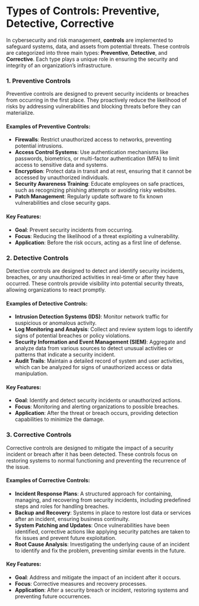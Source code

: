# Types of Controls: Preventive, Detective, Corrective

In cybersecurity and risk management, **controls** are implemented to safeguard systems, data, and assets from potential threats. These controls are categorized into three main types: **Preventive**, **Detective**, and **Corrective**. Each type plays a unique role in ensuring the security and integrity of an organization’s infrastructure.

### 1. **Preventive Controls**

Preventive controls are designed to prevent security incidents or breaches from occurring in the first place. They proactively reduce the likelihood of risks by addressing vulnerabilities and blocking threats before they can materialize.

#### Examples of Preventive Controls:
- **Firewalls**: Restrict unauthorized access to networks, preventing potential intrusions.
- **Access Control Systems**: Use authentication mechanisms like passwords, biometrics, or multi-factor authentication (MFA) to limit access to sensitive data and systems.
- **Encryption**: Protect data in transit and at rest, ensuring that it cannot be accessed by unauthorized individuals.
- **Security Awareness Training**: Educate employees on safe practices, such as recognizing phishing attempts or avoiding risky websites.
- **Patch Management**: Regularly update software to fix known vulnerabilities and close security gaps.

#### Key Features:
- **Goal**: Prevent security incidents from occurring.
- **Focus**: Reducing the likelihood of a threat exploiting a vulnerability.
- **Application**: Before the risk occurs, acting as a first line of defense.

### 2. **Detective Controls**

Detective controls are designed to detect and identify security incidents, breaches, or any unauthorized activities in real-time or after they have occurred. These controls provide visibility into potential security threats, allowing organizations to react promptly.

#### Examples of Detective Controls:
- **Intrusion Detection Systems (IDS)**: Monitor network traffic for suspicious or anomalous activity.
- **Log Monitoring and Analysis**: Collect and review system logs to identify signs of potential breaches or policy violations.
- **Security Information and Event Management (SIEM)**: Aggregate and analyze data from various sources to detect unusual activities or patterns that indicate a security incident.
- **Audit Trails**: Maintain a detailed record of system and user activities, which can be analyzed for signs of unauthorized access or data manipulation.

#### Key Features:
- **Goal**: Identify and detect security incidents or unauthorized actions.
- **Focus**: Monitoring and alerting organizations to possible breaches.
- **Application**: After the threat or breach occurs, providing detection capabilities to minimize the damage.

### 3. **Corrective Controls**

Corrective controls are designed to mitigate the impact of a security incident or breach after it has been detected. These controls focus on restoring systems to normal functioning and preventing the recurrence of the issue.

#### Examples of Corrective Controls:
- **Incident Response Plans**: A structured approach for containing, managing, and recovering from security incidents, including predefined steps and roles for handling breaches.
- **Backup and Recovery**: Systems in place to restore lost data or services after an incident, ensuring business continuity.
- **System Patching and Updates**: Once vulnerabilities have been identified, corrective actions like applying security patches are taken to fix issues and prevent future exploitation.
- **Root Cause Analysis**: Investigating the underlying cause of an incident to identify and fix the problem, preventing similar events in the future.

#### Key Features:
- **Goal**: Address and mitigate the impact of an incident after it occurs.
- **Focus**: Corrective measures and recovery processes.
- **Application**: After a security breach or incident, restoring systems and preventing future occurrences.
